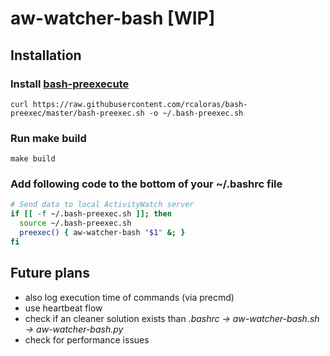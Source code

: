 # aw-watcher-bash [WIP]

## Installation

### Install [bash-preexecute](https://github.com/rcaloras/bash-preexec#install)

`curl https://raw.githubusercontent.com/rcaloras/bash-preexec/master/bash-preexec.sh -o ~/.bash-preexec.sh`

### Run make build

`make build`

### Add following code to the bottom of your ~/.bashrc file

```bash
# Send data to local ActivityWatch server
if [[ -f ~/.bash-preexec.sh ]]; then
  source ~/.bash-preexec.sh
  preexec() { aw-watcher-bash "$1" &; }
fi
```

## Future plans

- also log execution time of commands (via precmd)
- use heartbeat flow
- check if an cleaner solution exists than _.bashrc -> aw-watcher-bash.sh -> aw-watcher-bash.py_
- check for performance issues
